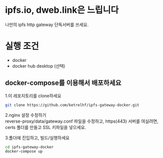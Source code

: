 # ipfs.io, dweb.link은 느립니다

나만의 ipfs http gateway 단독서버를 쓰세요.

# 실행 조건

- docker
- docker hub desktop (선택)


## docker-compose를 이용해서 배포하세요

1.이 레포지토리를 clone하세요  
```bash
git clone https://github.com/ketrelhf/ipfs-gateway-docker.git
```
2.nginx 설정 수정하기  
reverse-proxy/data/gateway.conf 파일을 수정하고,
https(443) 서버를 여실려면, certs 폴더를 만들고 SSL 키파일을 넣으세요.

3.폴더에 진입하고, 빌드/실행하세요  
```bash
cd ipfs-gateway-docker
docker-compose up
```


